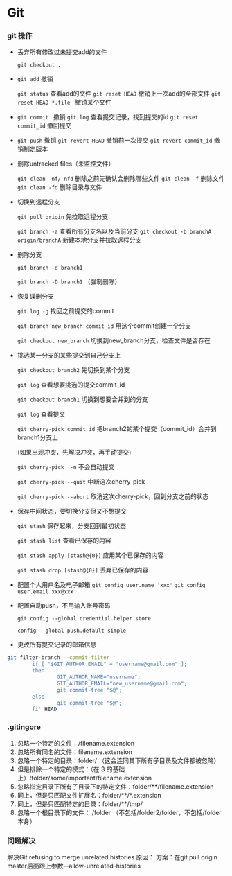 # Git
### git 操作
- 丢弃所有修改过未提交add的文件

  `git checkout .`

- `git add` 撤销

  `git status`  查看add的文件
  `git reset HEAD`  撤销上一次add的全部文件
  `git reset HEAD *.file `  撤销某个文件

- `git commit ` 撤销
  `git log`  查看提交记录，找到提交的id
  `git reset commit_id`  撤回提交

- `git push` 撤销
  `git revert HEAD`  撤销前一次提交
  `git revert commit_id` 撤销制定版本

- 删除untracked files（未监控文件）

  `git clean -nf/-nfd`  删除之前先确认会删除哪些文件
  `git clean -f`  删除文件
  `git clean -fd`  删除目录与文件

- 切换到远程分支

  `git pull origin`  先拉取远程分支

  `git branch -a`  查看所有分支名以及当前分支
  `git checkout -b branchA origin/branchA`  新建本地分支并拉取远程分支

- 删除分支

  `git branch -d branch1`

  `git branch -D branch1` （强制删除）

- 恢复误删分支

  `git log -g`  找回之前提交的commit

  `git branch new_branch commit_id`  用这个commit创建一个分支

  `git checkout new_branch`  切换到new_branch分支，检查文件是否存在

- 挑选某一分支的某些提交到自己分支上

  `git checkout branch2`  先切换到某个分支

  `git log`  查看想要挑选的提交commit_id

  `git checkout branch1`  切换到想要合并到的分支

  `git log`  查看提交

  `git cherry-pick commit_id`  把branch2的某个提交（commit_id）合并到branch1分支上

  (如果出现冲突，先解决冲突，再手动提交)

  `git cherry-pick  -n`  不会自动提交

  `git cherry-pick --quit`  中断这次cherry-pick

  `git cherry-pick --abort`  取消这次cherry-pick，回到分支之前的状态

- 保存中间状态，要切换分支但又不想提交

  `git stash`  保存起来，分支回到最初状态

  `git stash list`  查看已保存的内容

  `git stash apply [stash@{0}]`  应用某个已保存的内容

  `git stash drop [stash@{0}]`  丢弃已保存的内容

- 配置个人用户名及电子邮箱
  `git config user.name 'xxx'`
  `git config user.email xxx@xxx`
  
- 配置自动push，不用输入账号密码
  
  `git config --global credential.helper store`
  
  `config --global push.default simple`

- 更改所有提交记录的邮箱信息
``` bash
git filter-branch --commit-filter '
        if [ "$GIT_AUTHOR_EMAIL" = "username@gmail.com" ];
        then
                GIT_AUTHOR_NAME="username";
                GIT_AUTHOR_EMAIL="new_username@gmail.com";
                git commit-tree "$@";
        else
                git commit-tree "$@";
        fi' HEAD
```

### .gitingore
1. 忽略一个特定的文件：/filename.extension
2. 忽略所有同名的文件：filename.extension
3. 忽略一个特定的目录：folder/ （这会连同其下所有子目录及文件都被忽略）
4. 但是排除一个特定的模式：（在 3 的基础上）!folder/some/important/filename.extension
5. 忽略指定目录下所有子目录下的特定文件：folder/**/filename.extension
6. 同上，但是只匹配文件扩展名：folder/**/*.extension
7. 同上，但是只匹配特定的目录：folder/**/tmp/
8. 忽略一个根目录下的文件： /folder （不包括/folder2/folder，不包括/folder本身）


### 问题解决
解决Git refusing to merge unrelated histories
原因：
方案：在git pull origin master后面跟上参数--allow-unrelated-histories
